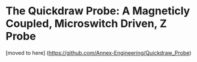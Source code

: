 # The Quickdraw Probe: A Magneticly Coupled, Microswitch Driven, Z Probe

[moved to here] (https://github.com/Annex-Engineering/Quickdraw_Probe)




